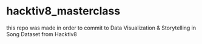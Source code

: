 # hacktiv8_masterclass
this repo was made in order to commit to Data Visualization & Storytelling in Song Dataset from Hacktiv8
